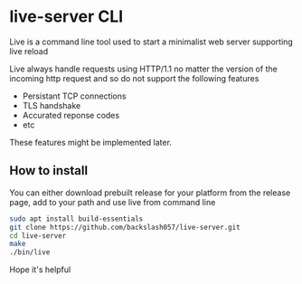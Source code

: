 # live-server CLI

Live is a command line tool used to start a minimalist web server supporting live reload

Live always handle requests using HTTP/1.1 no matter the version of the incoming http request and so do not support the following features
 - Persistant TCP connections
 - TLS handshake
 - Accurated reponse codes 
 - etc

These features might be implemented later.

## How to install
You can either download prebuilt release for your platform from the release page, add to your path and use live from command line

```bash
sudo apt install build-essentials
git clone https://github.com/backslash057/live-server.git
cd live-server
make
./bin/live
```

Hope it's helpful
